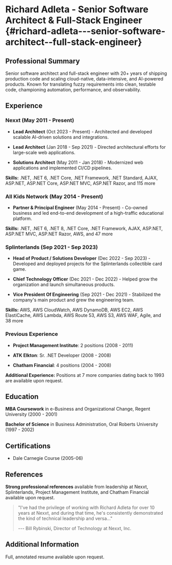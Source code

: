 # Richard Adleta - Senior Software Architect & Full-Stack Engineer {#richard-adleta---senior-software-architect--full-stack-engineer}

## Professional Summary

Senior software architect and full-stack engineer with 20+ years of
shipping production code and scaling cloud-native, data-intensive, and
AI-powered products. Known for translating fuzzy requirements into
clean, testable code, championing automation, performance, and
observability.

## Experience

### Nexxt (May 2011 - Present)

- **Lead Architect** (Oct 2023 - Present) - Architected and developed
  scalable AI-driven solutions and integrations.

- **Lead Architect** (Jan 2018 - Sep 2021) - Directed architectural
  efforts for large-scale web applications.

- **Solutions Architect** (May 2011 - Jan 2018) - Modernized web
  applications and implemented CI/CD pipelines.

**Skills:** .NET, .NET 6, .NET Core, .NET Framework, .NET Standard,
AJAX, ASP.NET, ASP.NET Core, ASP.NET MVC, ASP.NET Razor, and 115 more

### All Kids Network (May 2014 - Present)

- **Partner & Principal Engineer** (May 2014 - Present) - Co-owned
  business and led end-to-end development of a high-traffic educational
  platform.

**Skills:** .NET, .NET 6, .NET 8, .NET Core, .NET Framework, AJAX,
ASP.NET, ASP.NET MVC, ASP.NET Razor, AWS, and 47 more

### Splinterlands (Sep 2021 - Sep 2023)

- **Head of Product / Solutions Developer** (Dec 2022 - Sep 2023) -
  Developed and deployed projects for the Splinterlands collectible card
  game.

- **Chief Technology Officer** (Dec 2021 - Dec 2022) - Helped grow the
  organization and launch simultaneous products.

- **Vice President Of Engineering** (Sep 2021 - Dec 2021) - Stabilized
  the company's main product and grew the engineering team.

**Skills:** AWS, AWS CloudWatch, AWS DynamoDB, AWS EC2, AWS ElastiCache,
AWS Lambda, AWS Route 53, AWS S3, AWS WAF, Agile, and 38 more

### Previous Experience

- **Project Management Institute**: 2 positions (2008 - 2011)

- **ATK Elkton**: Sr. .NET Developer (2008 - 2008)

- **Chatham Financial**: 4 positions (2004 - 2008)

**Additional Experience:** Positions at 7 more companies dating back to
1993 are available upon request.

## Education

**MBA Coursework** in e-Business and Organizational Change, Regent
University (2000 - 2001)

**Bachelor of Science** in Business Administration, Oral Roberts
University (1997 - 2002)

## Certifications

- Dale Carnegie Course (2005-06)

## References

**Strong professional references** available from leadership at Nexxt,
Splinterlands, Project Management Institute, and Chatham Financial
available upon request.

> "I've had the privilege of working with Richard Adleta for over 10
> years at Nexxt, and during that time, he's consistently demonstrated
> the kind of technical leadership and versa..."
>
> --- Bill Rybinski, Director of Technology at Nexxt, Inc.

## Additional Information

Full, annotated resume available upon request.
